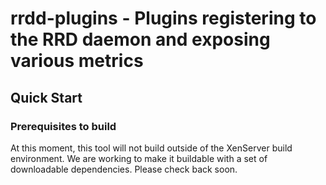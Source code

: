 # rrdd-plugins - Plugins registering to the RRD daemon and exposing various metrics

## Quick Start

### Prerequisites to build

At this moment, this tool will not build outside of the XenServer
build environment. We are working to make it buildable with a set
of downloadable dependencies. Please check back soon.
